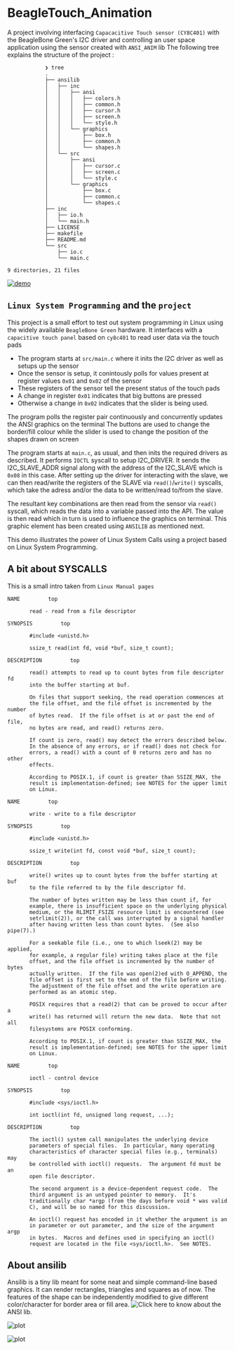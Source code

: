 # BeagleTouch_Animation


A project involving interfacing `Capacacitive Touch sensor (CY8C401)` with the BeagleBone Green's I2C driver and controlling an user space application using the sensor created with `ANSI_ANIM` lib
The following tree explains the structure of the project :

```
            ❯ tree
            .
            ├── ansilib
            │   ├── inc
            │   │   ├── ansi
            │   │   │   ├── colors.h
            │   │   │   ├── common.h
            │   │   │   ├── cursor.h
            │   │   │   ├── screen.h
            │   │   │   └── style.h
            │   │   └── graphics
            │   │       ├── box.h
            │   │       ├── common.h
            │   │       └── shapes.h
            │   └── src
            │       ├── ansi
            │       │   ├── cursor.c
            │       │   ├── screen.c
            │       │   └── style.c
            │       └── graphics
            │           ├── box.c
            │           ├── common.c
            │           └── shapes.c
            ├── inc
            │   ├── io.h
            │   └── main.h
            ├── LICENSE
            ├── makefile
            ├── README.md
            └── src
                ├── io.c
                └── main.c

9 directories, 21 files
```


[![demo](https://asciinema.org/a/486974.svg)](https://asciinema.org/a/486974)


## `Linux System Programming` and the `project`

This project is a small effort to test out system programming in Linux using the widely available `BeagleBone Green` hardware.
It interfaces with a `capacitive touch panel` based on `cy8c401`  to read user data via the touch pads

- The program starts at `src/main.c` where it inits the I2C driver as well as setups up the sensor
- Once the sensor is setup, it conintously polls for values present at register values `0x01` and `0x02` of the sensor
- These registers of the sensor tell the present status of the touch pads
- A change in register `0x01` indicates that big buttons are pressed
- Otherwise a change in `0x02` indicates that the slider is being used.

The program polls the  register pair continuously and concurrently updates the ANSI graphics on the terminal
The buttons are used to change the border/fill colour while the slider is used to change the position of the shapes drawn on screen

The program starts at `main.c`, as usual, and then inits the required drivers as described.
It performs `IOCTL` syscall to setup I2C_DRIVER. It sends the I2C_SLAVE_ADDR signal along with the address of the I2C_SLAVE which is `0x08` in this case.
After setting up the driver for interacting with the slave, we can then read/write the registers of the SLAVE via `read()`/`write()` syscalls, which take the adress and/or the data to be written/read to/from the slave.

The resultant key combinations are then read from the sensor via `read()` syscall, which reads the data into a variable passed into the API. The value is then read which in turn is used to influence the graphics on terminal. This graphic element has been created using `ANSILIB` as mentioned next.

This demo illustrates the power of Linux System Calls using a project based on Linux System Programming.

## A bit about SYSCALLS 

This is a small intro taken from `Linux Manual pages`
```
NAME         top

       read - read from a file descriptor

SYNOPSIS         top

       #include <unistd.h>

       ssize_t read(int fd, void *buf, size_t count);

DESCRIPTION         top

       read() attempts to read up to count bytes from file descriptor fd
       into the buffer starting at buf.

       On files that support seeking, the read operation commences at
       the file offset, and the file offset is incremented by the number
       of bytes read.  If the file offset is at or past the end of file,
       no bytes are read, and read() returns zero.

       If count is zero, read() may detect the errors described below.
       In the absence of any errors, or if read() does not check for
       errors, a read() with a count of 0 returns zero and has no other
       effects.

       According to POSIX.1, if count is greater than SSIZE_MAX, the
       result is implementation-defined; see NOTES for the upper limit
       on Linux.
```
```
NAME         top

       write - write to a file descriptor

SYNOPSIS         top

       #include <unistd.h>

       ssize_t write(int fd, const void *buf, size_t count);

DESCRIPTION         top

       write() writes up to count bytes from the buffer starting at buf
       to the file referred to by the file descriptor fd.

       The number of bytes written may be less than count if, for
       example, there is insufficient space on the underlying physical
       medium, or the RLIMIT_FSIZE resource limit is encountered (see
       setrlimit(2)), or the call was interrupted by a signal handler
       after having written less than count bytes.  (See also pipe(7).)

       For a seekable file (i.e., one to which lseek(2) may be applied,
       for example, a regular file) writing takes place at the file
       offset, and the file offset is incremented by the number of bytes
       actually written.  If the file was open(2)ed with O_APPEND, the
       file offset is first set to the end of the file before writing.
       The adjustment of the file offset and the write operation are
       performed as an atomic step.

       POSIX requires that a read(2) that can be proved to occur after a
       write() has returned will return the new data.  Note that not all
       filesystems are POSIX conforming.

       According to POSIX.1, if count is greater than SSIZE_MAX, the
       result is implementation-defined; see NOTES for the upper limit
       on Linux.
```
```
NAME         top

       ioctl - control device

SYNOPSIS         top

       #include <sys/ioctl.h>

       int ioctl(int fd, unsigned long request, ...);

DESCRIPTION         top

       The ioctl() system call manipulates the underlying device
       parameters of special files.  In particular, many operating
       characteristics of character special files (e.g., terminals) may
       be controlled with ioctl() requests.  The argument fd must be an
       open file descriptor.

       The second argument is a device-dependent request code.  The
       third argument is an untyped pointer to memory.  It's
       traditionally char *argp (from the days before void * was valid
       C), and will be so named for this discussion.

       An ioctl() request has encoded in it whether the argument is an
       in parameter or out parameter, and the size of the argument argp
       in bytes.  Macros and defines used in specifying an ioctl()
       request are located in the file <sys/ioctl.h>.  See NOTES.
```
## About ansilib

Ansilib is a tiny lib meant for some neat and simple command-line based graphics. It can render rectangles, triangles and squares as of now.
The features of the shape can be independently modified to give different color/character for border area or fill area.
![Click here](https://github.com/CodeOn-ArK/ansi_anim) to know about the ANSI lib.


![plot](https://files.seeedstudio.com/wiki/Grove-Capacitive_Touch_Slide_Sensor-CY8C4014LQI/img/main.jpg)



![plot](https://files.seeedstudio.com/wiki/Grove-Capacitive_Touch_Slide_Sensor-CY8C4014LQI/img/pin_out_back.jpg)
